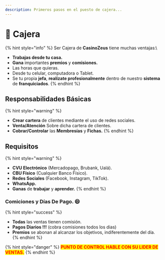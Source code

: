```yaml
---
description: Primeros pasos en el puesto de cajera...
---
```


# 🥰 Cajera

{% hint style="info" %}
Ser Cajera de **CasinoZeus** tiene muchas ventajas:\


* **Trabajas desde tu casa.**
* **Gana** importantes **premios** y **comisiones.**
* Las horas que quieras.
* Desde tu celular, computadora o Tablet.
* Se tu propia **jefa**, **realízate profesionalmente** dentro de nuestro **sistema** de **franquiciados**.
{% endhint %}

## Responsabilidades Básicas

{% hint style="warning" %}
* **Crear cartera** de clientes mediante el uso de redes sociales.
* **Venta/Atención** Sobre dicha cartera de clientes.
* **Cobrar/Controlar** las **Membresías** y **Fichas.**
{% endhint %}

## Requisitos

{% hint style="warning" %}
* **CVU Electrónico** (Mercadopago, Brubank, Ualá).
* **CBU Físico** (Cualquier Banco Físico).
* **Redes Sociales** (Facebook, Instagram, TikTok).
* **WhatsApp.**
* **Ganas** de **trabajar** y **aprender.**
{% endhint %}

### Comiciones y Días De Pago. :smile:

{% hint style="success" %}
* **Todas** las ventas tienen comisión.
* **Pagos Diarios !!!** (cobra comisiones todos los dias)
* **Premios** se abonan al alcanzar los objetivos, indiferentemente del día.
{% endhint %}

{% hint style="danger" %}
<mark style="color:red;">**PUNTO DE CONTROL HABLE CON SU LIDER DE VENTAS.**</mark>
{% endhint %}
